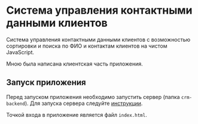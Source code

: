 # Система управления контактными данными клиентов
Система управления контактными данными клиентов с возможностью сортировки и поиска по ФИО и контактам клиентов на чистом JavaScript.

Мною была написана клиентская часть приложения.

## Запуск приложения
Перед запуском приложения необходимо запустить сервер (папка `crm-backend`). Для запуска сервера следуйте [инструкции](crm-backend/README.md).

Точкой входа в приложение является файл `index.html`.
